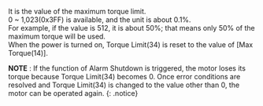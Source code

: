 It is the value of the maximum torque limit.  
0 ~ 1,023(0x3FF) is available, and the unit is about 0.1%.  
For example, if the value is 512, it is about 50%; that means only 50% of the maximum torque will be used.  
When the power is turned on, Torque Limit(34) is reset to the value of [Max Torque(14)].  

**NOTE** : If the function of Alarm Shutdown is triggered, the motor loses its torque because Torque Limit(34) becomes 0. Once error conditions are resolved and Torque Limit(34) is changed to the value other than 0, the motor can be operated again.
{: .notice}
